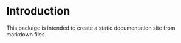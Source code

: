 # Introduction

This package is intended to create a static documentation site from markdown files.
